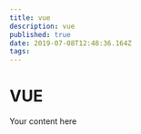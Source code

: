 ```yaml
---
title: vue
description: vue
published: true
date: 2019-07-08T12:48:36.164Z
tags: 
---
```


# VUE

Your content here